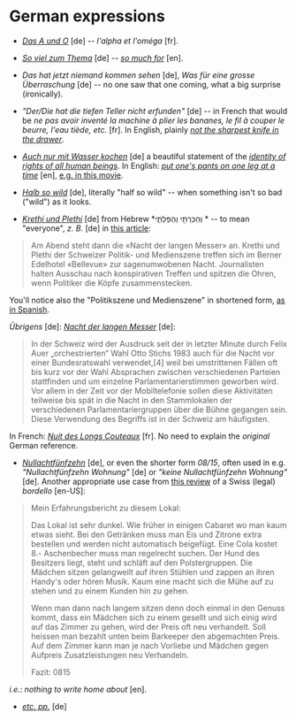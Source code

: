 German expressions
===

* *[Das A und O](https://de.wiktionary.org/wiki/das_A_und_O)* [de] -- *l'alpha et l'oméga* [fr].

* *[So viel zum Thema](https://context.reverso.net/translation/german-english/So+viel+zum+Thema)* [de] -- *[so much for](https://en.wiktionary.org/wiki/so_much_for)* [en].

* *Das hat jetzt niemand kommen sehen* [de], *Was für eine grosse Überraschung* [de] -- no one saw that one coming, what a big surprise (ironically).

* *"Der/Die hat die tiefen Teller nicht erfunden"* [de] -- in French that would be *ne pas avoir inventé la machine à plier les bananes, le fil à couper le beurre, l'eau tiède, etc.* [fr]. In English, plainly *[not the sharpest knife in the drawer](https://en.wiktionary.org/wiki/not_the_sharpest_knife_in_the_drawer)*.

* *[Auch nur mit Wasser kochen](https://en.wiktionary.org/wiki/auch_nur_mit_Wasser_kochen)* [de] a beautiful statement of the *[identity of rights of all human beings](http://laissez-faire.ch/en/articles/the-impossibility-of-a-non-libertarian-philosophy-of-law/)*. In English: *[put one's pants on one leg at a time](https://en.wiktionary.org/wiki/put_one%27s_pants_on_one_leg_at_a_time)* [en], [e.g. in this movie](https://getyarn.io/yarn-clip/ca4f5e6d-bfd1-4024-a20d-c04a52bcb2cc).

* *[Halb so wild](https://www.dict.cc/german-english/Halb+so+wild.html)* [de], literally "half so wild" -- when something isn't so bad ("wild") as it looks.

* *[Krethi und Plethi](https://de.wiktionary.org/wiki/Krethi_und_Plethi)* [de] from Hebrew *וְהַכְּרֵתִ֖י וְהַפְּלֵתִ֑י‎ * -- to mean "everyone", *z. B.* [de] in [this article](https://www.nau.ch/politik/bundeshaus/bundesratswahlen-das-neuste-im-liveticker-65626407):

> Am Abend steht dann die «Nacht der langen Messer» an. Krethi und Plethi der Schweizer Politik- und Medienszene treffen sich im Berner Edelhotel «Bellevue» zur sagenumwobenen Nacht. Journalisten halten Ausschau nach konspirativen Treffen und spitzen die Ohren, wenn Politiker die Köpfe zusammenstecken.

You'll notice also the "Politikszene und Medienszene" in shortened form, [as in Spanish](spanish-abbreviations).

*Übrigens* [de]: *[Nacht der langen Messer](https://de.wikipedia.org/wiki/Nacht_der_langen_Messer)* [de]:

> In der Schweiz wird der Ausdruck seit der in letzter Minute durch Felix Auer „orchestrierten“ Wahl Otto Stichs 1983 auch für die Nacht vor einer Bundesratswahl verwendet,[4] weil bei umstrittenen Fällen oft bis kurz vor der Wahl Absprachen zwischen verschiedenen Parteien stattfinden und um einzelne Parlamentarierstimmen geworben wird. Vor allem in der Zeit vor der Mobiltelefonie sollen diese Aktivitäten teilweise bis spät in die Nacht in den Stammlokalen der verschiedenen Parlamentariergruppen über die Bühne gegangen sein. Diese Verwendung des Begriffs ist in der Schweiz am häufigsten.

In French: *[Nuit des Longs Couteaux](https://fr.wikipedia.org/wiki/Nuit_des_Longs_Couteaux_(Suisse))* [fr]. No need to explain the *original* German reference.

* *[Nullachtfünfzehn](https://de.wikipedia.org/wiki/08/15_(Redewendung))* [de], or even the shorter form *08/15*, often used in e.g.  *"Nullachtfünfzehn Wohnung"* [de] or *"keine Nullachtfünfzehn Wohnung"* [de]. Another appropriate use case from [this review](https://www.redlightboard.com/posting.php?p=1690) of a Swiss (legal) *bordello* [en-US]:

> Mein Erfahrungsbericht zu diesem Lokal:
>
>
> Das Lokal ist sehr dunkel. Wie früher in einigen Cabaret wo man kaum etwas sieht. Bei den Getränken muss man Eis und Zitrone extra bestellen und werden nicht automatisch beigefügt. Eine Cola kostet 8.- Aschenbecher muss man regelrecht suchen. Der Hund des Besitzers liegt, steht und schläft auf den Polstergruppen. Die Mädchen sitzen gelangweilt auf ihren Stühlen und zappen an ihren Handy's oder hören Musik. Kaum eine macht sich die Mühe auf zu stehen und zu einem Kunden hin zu gehen.
>
>
> Wenn man dann nach langem sitzen denn doch einmal in den Genuss kommt, dass ein Mädchen sich zu einem gesellt und sich einig wird auf das Zimmer zu gehen, wird der Preis oft neu verhandelt. Soll heissen man bezahlt unten beim Barkeeper den abgemachten Preis. Auf dem Zimmer kann man je nach Vorliebe und Mädchen gegen Aufpreis Zusatzleistungen neu Verhandeln.
>
>
> Fazit: 0815

*i.e.*: *nothing to write home about* [en].

* *[etc. pp.](https://en.wiktionary.org/wiki/etc._pp.)* [de]
